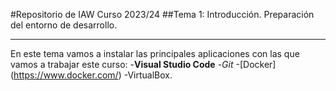 #Repositorio de IAW Curso 2023/24
##Tema 1: Introducción. Preparación del entorno de desarrollo.
***
En este tema vamos a instalar las principales aplicaciones con las que vamos a trabajar este curso:
-**Visual Studio Code**
-*Git*
-[Docker] (https://www.docker.com/)
-VirtualBox.